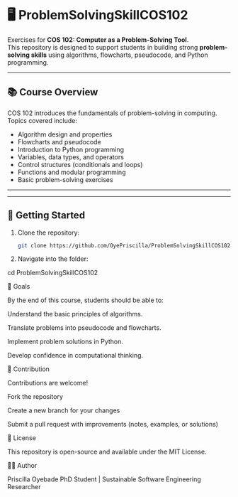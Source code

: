 # 🖥️ ProblemSolvingSkillCOS102

Exercises for **COS 102: Computer as a Problem-Solving Tool**.  
This repository is designed to support students in building strong **problem-solving skills** using algorithms, flowcharts, pseudocode, and Python programming.

---

## 📚 Course Overview
COS 102 introduces the fundamentals of problem-solving in computing.  
Topics covered include:
- Algorithm design and properties  
- Flowcharts and pseudocode  
- Introduction to Python programming  
- Variables, data types, and operators  
- Control structures (conditionals and loops)  
- Functions and modular programming  
- Basic problem-solving exercises  

---


---

## 🚀 Getting Started
1. Clone the repository:
   ```bash
   git clone https://github.com/OyePriscilla/ProblemSolvingSkillCOS102.git

2. Navigate into the folder:

cd ProblemSolvingSkillCOS102

🎯 Goals

By the end of this course, students should be able to:

Understand the basic principles of algorithms.

Translate problems into pseudocode and flowcharts.

Implement problem solutions in Python.

Develop confidence in computational thinking.

🤝 Contribution

Contributions are welcome!

Fork the repository

Create a new branch for your changes

Submit a pull request with improvements (notes, examples, or solutions)

📜 License

This repository is open-source and available under the MIT License.

👩‍💻 Author

Priscilla Oyebade
PhD Student | Sustainable Software Engineering Researcher
